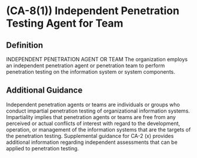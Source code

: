 
# (CA-8(1)) Independent Penetration Testing Agent for Team

## Definition

INDEPENDENT PENETRATION AGENT OR TEAM
The organization employs an independent penetration agent or penetration team to perform penetration testing on the information system or system components.

## Additional Guidance

Independent penetration agents or teams are individuals or groups who conduct impartial penetration testing of organizational information systems. Impartiality implies that penetration agents or teams are free from any perceived or actual conflicts of interest with regard to the development, operation, or management of the information systems that are the targets of the penetration testing. Supplemental guidance for CA-2 (x) provides additional information regarding independent assessments that can be applied to penetration testing.
